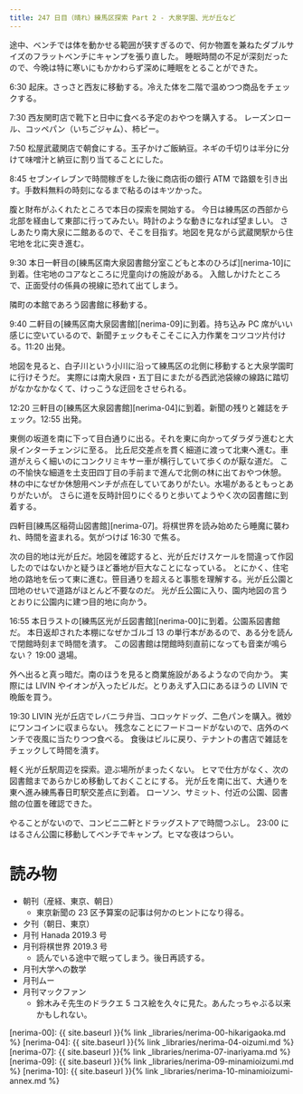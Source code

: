 ```yaml
---
title: 247 日目（晴れ）練馬区探索 Part 2 - 大泉学園、光が丘など
---
```


途中、ベンチでは体を動かせる範囲が狭すぎるので、何か物置を兼ねたダブルサイズのフラットベンチにキャンプを張り直した。
睡眠時間の不足が深刻だったので、今晩は特に寒いにもかかわらず深めに睡眠をとることができた。

6:30 起床。さっさと西友に移動する。冷えた体を二階で温めつつ商品をチェックする。

7:30 西友関町店で靴下と日中に食べる予定のおやつを購入する。
レーズンロール、コッペパン（いちごジャム）、柿ピー。

7:50 松屋武蔵関店で朝食にする。玉子かけご飯納豆。ネギの千切りは半分に分けて味噌汁と納豆に割り当てることにした。

8:45 セブンイレブンで時間稼ぎをした後に商店街の銀行 ATM で路銀を引き出す。手数料無料の時刻になるまで粘るのはキツかった。

腹と財布がふくれたところで本日の探索を開始する。
今日は練馬区の西部から北部を経由して東部に行ってみたい。時計のような動きになれば望ましい。
さしあたり南大泉に二館あるので、そこを目指す。地図を見ながら武蔵関駅から住宅地を北に突き進む。

9:30 本日一軒目の[練馬区南大泉図書館分室こどもと本のひろば][nerima-10]に到着。住宅地のコアなところに児童向けの施設がある。
入館しかけたところで、正面受付の係員の視線に恐れて出てしまう。

隣町の本館であろう図書館に移動する。

9:40 二軒目の[練馬区南大泉図書館][nerima-09]に到着。持ち込み PC 席がいい感じに空いているので、新聞チェックもそこそこに入力作業をコツコツ片付ける。11:20 出発。

地図を見ると、白子川という小川に沿って練馬区の北側に移動すると大泉学園町に行けそうだ。
実際には南大泉四・五丁目にまたがる西武池袋線の線路に踏切がなかなかなくて、けっこうな迂回をさせられる。

12:20 三軒目の[練馬区大泉図書館][nerima-04]に到着。新聞の残りと雑誌をチェック。12:55 出発。

東側の坂道を南に下って目白通りに出る。それを東に向かってダラダラ進むと大泉インターチェンジに至る。
比丘尼交差点を貫く細道に渡って北東へ進む。車道がえらく細いのにコンクリミキサー車が横行していて歩くのが厭な道だ。
この不愉快な細道を土支田四丁目の手前まで進んで北側の林に出ておやつ休憩。
林の中になぜか休憩用ベンチが点在していてありがたい。水場があるともっとありがたいが。
さらに道を反時計回りにぐるりと歩いてようやく次の図書館に到着する。

四軒目[練馬区稲荷山図書館][nerima-07]。将棋世界を読み始めたら睡魔に襲われ、時間を盗まれる。気がつけば 16:30 で焦る。

次の目的地は光が丘だ。地図を確認すると、光が丘だけスケールを間違って作図したのではないかと疑うほど番地が巨大なことになっている。
とにかく、住宅地の路地を伝って東に進む。笹目通りを超えると事態を理解する。光が丘公園と団地のせいで道路がほとんど不要なのだ。
光が丘公園に入り、園内地図の言うとおりに公園内に建つ目的地に向かう。

16:55 本日ラストの[練馬区光が丘図書館][nerima-00]に到着。公園系図書館だ。
本日返却された本棚になぜかゴルゴ 13 の単行本があるので、ある分を読んで閉館時刻まで時間を潰す。
この図書館は閉館時刻直前になっても音楽が鳴らない？ 19:00 退場。

外へ出ると真っ暗だ。南のほうを見ると商業施設があるようなので向かう。
実際には LIVIN やイオンが入ったビルだ。とりあえず入口にあるほうの LIVIN で晩飯を買う。

19:30 LIVIN 光が丘店でレバニラ弁当、コロッケドッグ、二色パンを購入。微妙にワンコインに収まらない。
残念なことにフードコードがないので、店外のベンチで夜風に当たりつつ食べる。
食後はビルに戻り、テナントの書店で雑誌をチェックして時間を潰す。

軽く光が丘駅周辺を探索。遊ぶ場所がまったくない。
ヒマで仕方がなく、次の図書館まであらかじめ移動しておくことにする。
光が丘を南に出て、大通りを東へ進み練馬春日町駅交差点に到着。
ローソン、サミット、付近の公園、図書館の位置を確認できた。

やることがないので、コンビニ二軒とドラッグストアで時間つぶし。
23:00 にはるさん公園に移動してベンチでキャンプ。ヒマな夜はつらい。

# 読み物

* 朝刊（産経、東京、朝日）
  * 東京新聞の 23 区予算案の記事は何かのヒントになり得る。
* 夕刊（朝日、東京）
* 月刊 Hanada 2019.3 号
* 月刊将棋世界 2019.3 号
  * 読んでいる途中で眠ってしまう。後日再読する。
* 月刊大学への数学
* 月刊ムー
* 月刊マックファン
  * 鈴木みそ先生のドラクエ 5 コス絵を久々に見た。あんたっちゃぶる以来かもしれない。

[nerima-00]: {{ site.baseurl }}{% link _libraries/nerima-00-hikarigaoka.md %}
[nerima-04]: {{ site.baseurl }}{% link _libraries/nerima-04-oizumi.md %}
[nerima-07]: {{ site.baseurl }}{% link _libraries/nerima-07-inariyama.md %}
[nerima-09]: {{ site.baseurl }}{% link _libraries/nerima-09-minamioizumi.md %}
[nerima-10]: {{ site.baseurl }}{% link _libraries/nerima-10-minamioizumi-annex.md %}
